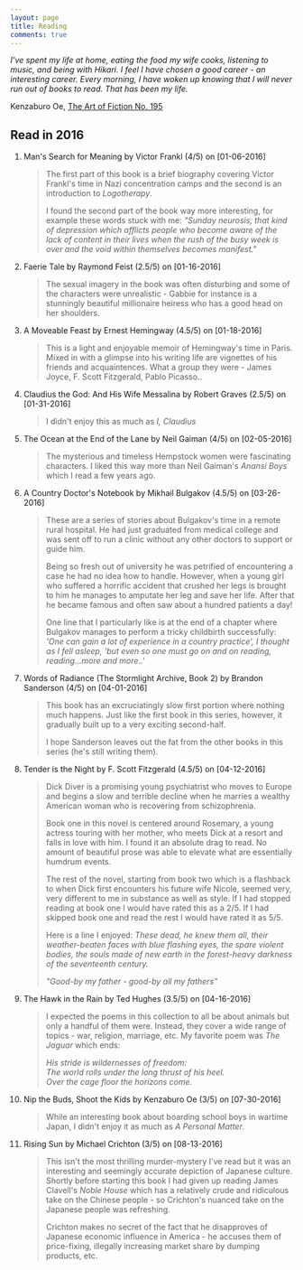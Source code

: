 ```yaml
---
layout: page
title: Reading
comments: true
---
```



*I've spent my life at home, eating the food my wife cooks, listening to music, and being with Hikari. I feel I have chosen a good career - an interesting career. Every morning, I have woken up knowing that I will never run out of books to read. That has been my life.*

Kenzaburo Oe, [The Art of Fiction No. 195](http://www.theparisreview.org/interviews/5816/the-art-of-fiction-no-195-kenzaburo-oe)

## Read in 2016

1. Man's Search for Meaning by Victor Frankl (4/5) on [01-06-2016]
   
   > The first part of this book is a brief biography covering Victor Frankl's time in Nazi concentration camps and the second is an introduction to *Logotherapy*.
   >
   > I found the second part of the book way more interesting, for example these words stuck with me: *"Sunday neurosis, that kind of depression which afflicts people who become aware of the lack of content in their lives when the rush of the busy week is over and the void within themselves becomes manifest."*

2. Faerie Tale by Raymond Feist (2.5/5) on [01-16-2016]

   > The sexual imagery in the book was often disturbing and some of the characters were unrealistic - Gabbie for instance is a stunningly beautiful millionaire heiress who has a good head on her shoulders.

3. A Moveable Feast by Ernest Hemingway (4.5/5) on [01-18-2016]

   > This is a light and enjoyable memoir of Hemingway's time in Paris. Mixed in with a glimpse into his writing life are vignettes of his friends and acquaintences. What a group they were - James Joyce, F. Scott Fitzgerald, Pablo Picasso..

4. Claudius the God: And His Wife Messalina  by Robert Graves (2.5/5) on [01-31-2016]

   > I didn't enjoy this as much as *I, Claudius*

5. The Ocean at the End of the Lane by Neil Gaiman (4/5) on [02-05-2016]

   > The mysterious and timeless Hempstock women were fascinating characters. I liked this way more than Neil Gaiman's *Anansi Boys* which I read a few years ago.

6. A Country Doctor's Notebook by Mikhail Bulgakov (4.5/5) on [03-26-2016]

   > These are a series of stories about Bulgakov's time in a remote rural hospital. He had just graduated from medical college and was sent off to run a clinic without any other doctors to support or guide him.
   > 
   > Being so fresh out of university he was petrified of encountering a case he had no idea how to handle. However, when a young girl who suffered a horrific accident that crushed her legs is brought to him he manages to amputate her leg and save her life. After that he became famous and often saw about a hundred patients a day!
   >
   > One line that I particularly like is at the end of a chapter where Bulgakov manages to perform a tricky childbirth successfully: *'One can gain a lot of experience in a country practice', I thought as I fell asleep, 'but even so one must go on and on reading, reading...more and more..'*

7. Words of Radiance (The Stormlight Archive, Book 2) by Brandon Sanderson (4/5) on [04-01-2016]

   > This book has an excruciatingly slow first portion where nothing much happens. Just like the first book in this series, however, it gradually built up to a very exciting second-half.
   >
   > I hope Sanderson leaves out the fat from the other books in this series (he's still writing them).
   
8. Tender is the Night by F. Scott Fitzgerald (4.5/5) on [04-12-2016]

   > Dick Diver is a promising young psychiatrist who moves to Europe and begins a slow and terrible decline when he marries a wealthy American woman who is recovering from schizophrenia.
   >
   > Book one in this novel is centered around Rosemary, a young actress touring with her mother, who meets Dick at a resort and falls in love with him. I found it an absolute drag to read. No amount of beautiful prose was able to elevate what are essentially humdrum events.
   >
   > The rest of the novel, starting from book two which is a flashback to when Dick first encounters his future wife Nicole, seemed very, very different to me in substance as well as style. If I had stopped reading at book one I would have rated this as a 2/5. If I had skipped book one and read the rest I would have rated it as 5/5.
   >
   > Here is a line I enjoyed: *These dead, he knew them all, their weather-beaten faces with blue flashing eyes, the spare violent bodies, the souls made of new earth in the forest-heavy darkness of the seventeenth century.*
   >
   > *"Good-by my father - good-by all my fathers"*
   
9. The Hawk in the Rain by Ted Hughes (3.5/5) on [04-16-2016]

   > I expected the poems in this collection to all be about animals but only a handful of them were. Instead, they cover a wide range of topics - war, religion, marriage, etc. My favorite poem was *The Jaguar* which ends:
   >
   > *His stride is wildernesses of freedom:   
   > The world rolls under the long thrust of his heel.  
   > Over the cage floor the horizons come.*

10. Nip the Buds, Shoot the Kids by Kenzaburo Oe (3/5) on [07-30-2016]

    > While an interesting book about boarding school boys in wartime Japan, I didn't enjoy it as much as *A Personal Matter*.

11. Rising Sun by Michael Crichton (3/5) on [08-13-2016]

    > This isn't the most thrilling murder-mystery I've read but it was an interesting and seemingly accurate depiction of Japanese culture. Shortly before starting this book I had given up reading James Clavell's *Noble House* which has a relatively crude and ridiculous take on the Chinese people - so Crichton's nuanced take on the Japanese people was refreshing.
    >
    > Crichton makes no secret of the fact that he disapproves of Japanese economic influence in America - he accuses them of price-fixing, illegally increasing market share by dumping products, etc.